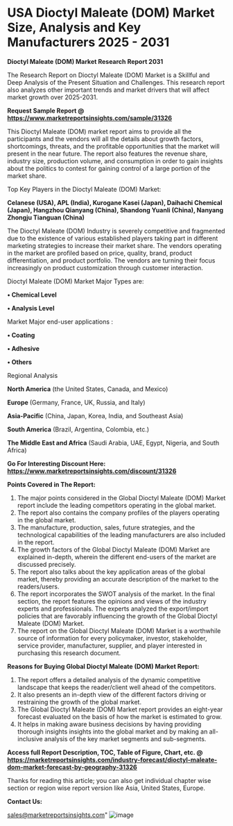  # USA Dioctyl Maleate (DOM) Market Size, Analysis and Key Manufacturers 2025 - 2031

<strong>Dioctyl Maleate (DOM) Market Research Report 2031</strong>

The Research Report on Dioctyl Maleate (DOM) Market is a Skillful and Deep Analysis of the Present Situation and Challenges. This research report also analyzes other important trends and market drivers that will affect market growth over 2025-2031.

<strong>Request Sample Report @ <a href=https://www.marketreportsinsights.com/sample/31326>https://www.marketreportsinsights.com/sample/31326</a></strong>

This Dioctyl Maleate (DOM) market report aims to provide all the participants and the vendors will all the details about growth factors, shortcomings, threats, and the profitable opportunities that the market will present in the near future. The report also features the revenue share, industry size, production volume, and consumption in order to gain insights about the politics to contest for gaining control of a large portion of the market share.

Top Key Players in the Dioctyl Maleate (DOM) Market:

<strong>Celanese (USA), APL (India), Kurogane Kasei (Japan), Daihachi Chemical (Japan), Hangzhou Qianyang (China), Shandong Yuanli (China), Nanyang Zhongju Tianguan (China)</strong>

The Dioctyl Maleate (DOM) Industry is severely competitive and fragmented due to the existence of various established players taking part in different marketing strategies to increase their market share. The vendors operating in the market are profiled based on price, quality, brand, product differentiation, and product portfolio. The vendors are turning their focus increasingly on product customization through customer interaction.

Dioctyl Maleate (DOM) Market Major Types are:

<strong>• Chemical Level

• Analysis Level</strong>

Market Major end-user applications :

<strong>• Coating

• Adhesive

• Others</strong>

Regional Analysis

</u><strong><b>North America</b></strong> (the United States, Canada, and Mexico)

<strong><b>Europe </b></strong>(Germany, France, UK, Russia, and Italy)

<strong><b>Asia-Pacific</b></strong> (China, Japan, Korea, India, and Southeast Asia)

<strong><b>South America</b></strong> (Brazil, Argentina, Colombia, etc.)

<strong><b>The Middle East and Africa</b></strong> (Saudi Arabia, UAE, Egypt, Nigeria, and South Africa)

<strong>Go For Interesting Discount Here: <a href=https://www.marketreportsinsights.com/discount/31326>https://www.marketreportsinsights.com/discount/31326</a></strong>

<strong>Points Covered in The Report:</strong>
<ol>
  <li>The major points considered in the Global Dioctyl Maleate (DOM) Market report include the leading competitors operating in the global market.</li>
  <li>The report also contains the company profiles of the players operating in the global market.</li>
  <li>The manufacture, production, sales, future strategies, and the technological capabilities of the leading manufacturers are also included in the report.</li>
  <li>The growth factors of the Global Dioctyl Maleate (DOM) Market are explained in-depth, wherein the different end-users of the market are discussed precisely.</li>
  <li>The report also talks about the key application areas of the global market, thereby providing an accurate description of the market to the readers/users.</li>
  <li>The report incorporates the SWOT analysis of the market. In the final section, the report features the opinions and views of the industry experts and professionals. The experts analyzed the export/import policies that are favorably influencing the growth of the Global Dioctyl Maleate (DOM) Market.</li>
  <li>The report on the Global Dioctyl Maleate (DOM) Market is a worthwhile source of information for every policymaker, investor, stakeholder, service provider, manufacturer, supplier, and player interested in purchasing this research document.</li>
</ol>
<strong>Reasons for Buying Global Dioctyl Maleate (DOM) Market Report:</strong>

<ol>
  <li>The report offers a detailed analysis of the dynamic competitive landscape that keeps the reader/client well ahead of the competitors.</li>
  <li>It also presents an in-depth view of the different factors driving or restraining the growth of the global market.</li>
  <li>The Global Dioctyl Maleate (DOM) Market report provides an eight-year forecast evaluated on the basis of how the market is estimated to grow.</li>
  <li>It helps in making aware business decisions by having providing thorough insights insights into the global market and by making an all-inclusive analysis of the key market segments and sub-segments.</li>
</ol>
<strong>Access full Report Description, TOC, Table of Figure, Chart, etc. @ <a href=https://marketreportsinsights.com/industry-forecast/dioctyl-maleate-dom-market-forecast-by-geography-31326>https://marketreportsinsights.com/industry-forecast/dioctyl-maleate-dom-market-forecast-by-geography-31326</a></strong>


Thanks for reading this article; you can also get individual chapter wise section or region wise report version like Asia, United States, Europe.

<strong>Contact Us:</strong>

sales@marketreportsinsights.com"
![image](https://github.com/user-attachments/assets/37b6aba0-8f8e-429a-818a-9f60c83b0da5)
